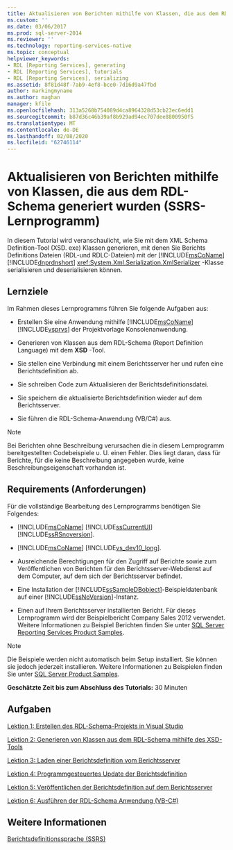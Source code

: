 ```yaml
---
title: Aktualisieren von Berichten mithilfe von Klassen, die aus dem RDL-Schema generiert wurden (SSRS-Tutorial) | Microsoft-Dokumentation
ms.custom: ''
ms.date: 03/06/2017
ms.prod: sql-server-2014
ms.reviewer: ''
ms.technology: reporting-services-native
ms.topic: conceptual
helpviewer_keywords:
- RDL [Reporting Services], generating
- RDL [Reporting Services], tutorials
- RDL [Reporting Services], serializing
ms.assetid: 8f81d48f-7ab9-4ef8-bce0-7d16d9a47fbd
author: markingmyname
ms.author: maghan
manager: kfile
ms.openlocfilehash: 313a5268b754089d4ca8964328d53cb23ec6edd1
ms.sourcegitcommit: b87d36c46b39af8b929ad94ec707dee8800950f5
ms.translationtype: MT
ms.contentlocale: de-DE
ms.lasthandoff: 02/08/2020
ms.locfileid: "62746114"
---
```

# <a name="updating-reports-using-classes-generated-from-the-rdl-schema-ssrs-tutorial"></a>Aktualisieren von Berichten mithilfe von Klassen, die aus dem RDL-Schema generiert wurden (SSRS-Lernprogramm)
  In diesem Tutorial wird veranschaulicht, wie Sie mit dem XML Schema Definition-Tool (XSD. exe) Klassen generieren, mit denen Sie Berichts Definitions Dateien (RDL-und RDLC-Dateien) mit der [!INCLUDE[msCoName](../includes/msconame-md.md)] [!INCLUDE[dnprdnshort](../includes/dnprdnshort-md.md)] <xref:System.Xml.Serialization.XmlSerializer> -Klasse serialisieren und deserialisieren können.  
  
## <a name="what-you-will-learn"></a>Lernziele  
 Im Rahmen dieses Lernprogramms führen Sie folgende Aufgaben aus:  
  
-   Erstellen Sie eine Anwendung mithilfe [!INCLUDE[msCoName](../includes/msconame-md.md)] [!INCLUDE[vsprvs](../includes/vsprvs-md.md)] der Projektvorlage Konsolenanwendung.  
  
-   Generieren von Klassen aus dem RDL-Schema (Report Definition Language) mit dem **XSD** -Tool.  
  
-   Sie stellen eine Verbindung mit einem Berichtsserver her und rufen eine Berichtsdefinition ab.  
  
-   Sie schreiben Code zum Aktualisieren der Berichtsdefinitionsdatei.  
  
-   Sie speichern die aktualisierte Berichtsdefinition wieder auf dem Berichtsserver.  
  
-   Sie führen die RDL-Schema-Anwendung (VB/C#) aus.  
  
> [!NOTE]  
>  Bei Berichten ohne Beschreibung verursachen die in diesem Lernprogramm bereitgestellten Codebeispiele u. U. einen Fehler. Dies liegt daran, dass für Berichte, für die keine Beschreibung angegeben wurde, keine Beschreibungseigenschaft vorhanden ist.  
  
## <a name="requirements"></a>Requirements (Anforderungen)  
 Für die vollständige Bearbeitung des Lernprogramms benötigen Sie Folgendes:  
  
-   [!INCLUDE[msCoName](../includes/msconame-md.md)] [!INCLUDE[ssCurrentUI](../includes/sscurrentui-md.md)] [!INCLUDE[ssRSnoversion](../includes/ssrsnoversion-md.md)].  
  
-   [!INCLUDE[msCoName](../includes/msconame-md.md)] [!INCLUDE[vs_dev10_long](../includes/vs-dev10-long-md.md)].  
  
-   Ausreichende Berechtigungen für den Zugriff auf Berichte sowie zum Veröffentlichen von Berichten für den Berichtsserver-Webdienst auf dem Computer, auf dem sich der Berichtsserver befindet.  
  
-   Eine Installation der [!INCLUDE[ssSampleDBobject](../includes/sssampledbobject-md.md)]-Beispieldatenbank auf einer [!INCLUDE[ssNoVersion](../includes/ssnoversion-md.md)]-Instanz.  
  
-   Einen auf Ihrem Berichtsserver installierten Bericht. Für dieses Lernprogramm wird der Beispielbericht Company Sales 2012 verwendet. Weitere Informationen zu Beispiel Berichten finden Sie unter [SQL Server Reporting Services Product Samples](https://go.microsoft.com/fwlink/?LinkId=177889).  
  
> [!NOTE]  
>  Die Beispiele werden nicht automatisch beim Setup installiert. Sie können sie jedoch jederzeit installieren. Weitere Informationen zu Beispielen finden Sie unter [SQL Server Product Samples](https://go.microsoft.com/fwlink/?LinkId=182887).  
  
 **Geschätzte Zeit bis zum Abschluss des Tutorials:** 30 Minuten  
  
## <a name="tasks"></a>Aufgaben  
 [Lektion 1: Erstellen des RDL-Schema-Projekts in Visual Studio](../../2014/tutorials/lesson-1-create-the-rdl-schema-visual-studio-project.md)  
  
 [Lektion 2: Generieren von Klassen aus dem RDL-Schema mithilfe des XSD-Tools](../../2014/tutorials/lesson-2-generate-classes-from-the-rdl-schema-using-the-xsd-tool.md)  
  
 [Lektion 3: Laden einer Berichtsdefinition vom Berichtsserver](../../2014/tutorials/lesson-3-load-a-report-definition-from-the-report-server.md)  
  
 [Lektion 4: Programmgesteuertes Update der Berichtsdefinition](../../2014/tutorials/lesson-4-update-the-report-definition-programmatically.md)  
  
 [Lektion 5: Veröffentlichen der Berichtsdefinition auf dem Berichtsserver](../../2014/tutorials/lesson-5-publish-the-report-definition-to-the-report-server.md)  
  
 [Lektion 6: Ausführen der RDL-Schema Anwendung &#40;VB-C&#35;&#41;](../../2014/tutorials/lesson-6-run-the-rdl-schema-application-vb-csharp.md)  
  
## <a name="see-also"></a>Weitere Informationen  
 [Berichtsdefinitionssprache (SSRS)](../reporting-services/reports/report-definition-language-ssrs.md)  
  
  
